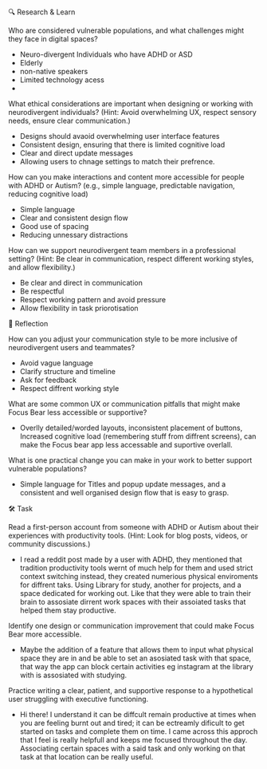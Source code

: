 🔍 Research & Learn

Who are considered vulnerable populations, and what challenges might they face in digital spaces?

- Neuro-divergent Individuals who have ADHD or ASD
- Elderly
- non-native speakers
- Limited technology acess
-

What ethical considerations are important when designing or working with neurodivergent individuals? (Hint: Avoid overwhelming UX, respect sensory needs, ensure clear communication.)

- Designs should avaoid overwhelming user interface features
- Consistent design, ensuring that there is limited cognitive load
- Clear and direct update messages
- Allowing users to chnage settings to match their prefrence.

How can you make interactions and content more accessible for people with ADHD or Autism? (e.g., simple language, predictable navigation, reducing cognitive load)

- Simple language
- Clear and consistent design flow
- Good use of spacing
- Reducing unnessary distractions

How can we support neurodivergent team members in a professional setting? (Hint: Be clear in communication, respect different working styles, and allow flexibility.)

- Be clear and direct in communication
- Be respectful
- Respect working pattern and avoid pressure
- Allow flexibility in task priorotisation

📝 Reflection

How can you adjust your communication style to be more inclusive of neurodivergent users and teammates?

- Avoid vague language
- Clarify structure and timeline
- Ask for feedback
- Respect diffrent working style

What are some common UX or communication pitfalls that might make Focus Bear less accessible or supportive?

- Overlly detailed/worded layouts, inconsistent placement of buttons, Increased cognitive load (remembering stuff from diffrent screens), can make the Focus bear app less accessable and suportive overlall.

What is one practical change you can make in your work to better support vulnerable populations?

- Simple language for Titles and popup update messages, and a consistent and well organised design flow that is easy to grasp.

🛠️ Task

Read a first-person account from someone with ADHD or Autism about their experiences with productivity tools. (Hint: Look for blog posts, videos, or community discussions.)

- I read a reddit post made by a user with ADHD, they mentioned that tradition productivity tools wernt of much help for them and used strict context switching instead, they created numerious physical enviroments for diffrent taks. Using Library for study, another for projects, and a space dedicated for working out. Like that they were able to train their brain to assosiate dirrent work spaces with their assoiated tasks that helped them stay productive.

Identify one design or communication improvement that could make Focus Bear more accessible.

- Maybe the addition of a feature that allows them to input what physical space they are in and be able to set an asosiated task with that space, that way the app can block certain activities eg instagram at the library with is assosiated with studying.

Practice writing a clear, patient, and supportive response to a hypothetical user struggling with executive functioning.

- Hi there! I understand it can be diffcult remain productive at times when you are feeling burnt out and tired; it can be ectreamly dificult to get started on tasks and complete them on time.
I came across this approch that I feel is really helpfull and keeps me focused throughout the day. Associating certain spaces with a said task and only working on that task at that location can be really useful.
